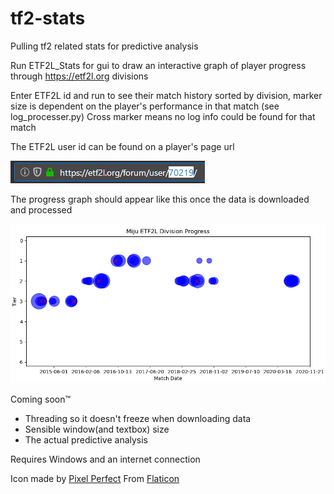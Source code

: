 # tf2-stats
Pulling tf2 related stats for predictive analysis

Run ETF2L_Stats for gui to draw an interactive graph of player progress through https://etf2l.org divisions

Enter ETF2L id and run to see their match history sorted by division, marker size is dependent on the player's performance in that match (see log_processer.py)
Cross marker means no log info could be found for that match

The ETF2L user id can be found on a player's page url

![ETF2L user id](/media/etf2l_id.jpg)

The progress graph should appear like this once the data is downloaded and processed

![The progress graph](/media/progress_graph.jpg)

Coming soon™
* Threading so it doesn't freeze when downloading data
* Sensible window(and textbox) size
* The actual predictive analysis


Requires Windows and an internet connection

Icon made by [Pixel Perfect](https://www.flaticon.com/authors/pixel-perfect)
From [Flaticon](https://www.flaticon.com/)
